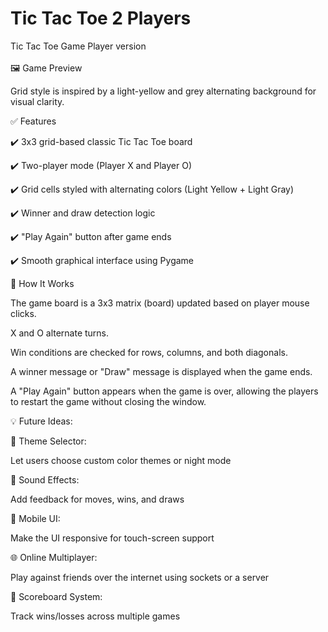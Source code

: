 # Tic Tac Toe 2 Players 
Tic Tac Toe Game Player version 
<br> <br>
🖼️ Game Preview

Grid style is inspired by a light-yellow and grey alternating background for visual clarity.

✅ Features

✔️ 3x3 grid-based classic Tic Tac Toe board

✔️ Two-player mode (Player X and Player O)

✔️ Grid cells styled with alternating colors (Light Yellow + Light Gray)

✔️ Winner and draw detection logic

✔️ "Play Again" button after game ends

✔️ Smooth graphical interface using Pygame

🧠 How It Works

The game board is a 3x3 matrix (board) updated based on player mouse clicks.

X and O alternate turns.

Win conditions are checked for rows, columns, and both diagonals.

A winner message or "Draw" message is displayed when the game ends.

A "Play Again" button appears when the game is over, allowing the players to restart the game without closing the window.

💡 Future Ideas: 

🎨 Theme Selector:

Let users choose custom color themes or night mode

🎵 Sound Effects:

Add feedback for moves, wins, and draws

📱 Mobile UI:

Make the UI responsive for touch-screen support

🌐 Online Multiplayer:

Play against friends over the internet using sockets or a server

💾 Scoreboard System:

Track wins/losses across multiple games

